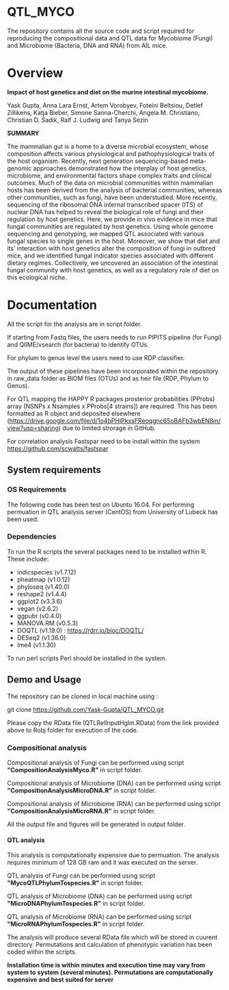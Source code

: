 # QTL_MYCO 
The repository contains all the source code and script required for reproducing the compositional data and QTL data for Mycobiome (Fungi) and Microbiome (Bacteria, DNA and RNA) from AIL mice.
# Overview
**Impact of host genetics and diet on the murine intestinal mycobiome.**

Yask Gupta, Anna Lara Ernst, Artem Vorobyev, Foteini Beltsiou, Detlef Zillikens, Katja Bieber, Simone Sanna-Cherchi, Angela M. Christiano, Christian D. Sadik, Ralf J. Ludwig and Tanya Sezin

**SUMMARY**

The mammalian gut is a home to a diverse microbial ecosystem, whose composition affects various physiological and pathophysiological traits of the host organism. Recently, next generation sequencing-based meta-genomic approaches demonstrated how the interplay of host genetics, microbiome, and environmental factors shape complex traits and clinical outcomes. Much of the data on microbial communities within mammalian hosts has been derived from the analysis of bacterial communities, whereas other communities, such as fungi, have been understudied. More recently, sequencing of the ribosomal DNA internal transcribed spacer (ITS) of nuclear DNA has helped to reveal the biological role of fungi and their regulation by host genetics. Here, we provide in vivo evidence in mice that fungal communities are regulated by host genetics. Using whole genome sequencing and genotyping, we mapped QTL associated with various fungal species to single genes in the host. Moreover, we show that diet and its’ interaction with host genetics alter the composition of fungi in outbred mice, and we identified fungal indicator species associated with different dietary regimes. Collectively, we uncovered an association of the intestinal fungal community with host genetics, as well as a regulatory role of diet on this ecological niche.  

# Documentation
All the script for the analysis are in script folder. 

If starting from Fastq files, the users needs to run PIPITS pipeline (for Fungi) and QIIME/vsearch (for bacteria) to identify OTUs. 

For phylum to genus level the users need to use RDP classifier. 

The output of these pipelines have been incorporated within the repository in raw_data folder as BIOM files (OTUs) and as heir file (RDP, Phylum to Genus).

For QTL mapping the HAPPY R packages prosterior probabilities (PProbs) array (NSNPs x Nsamples x PProbs[4 strains]) are required. This has been formatted as R object and deposited elsewhere (https://drive.google.com/file/d/1o4bPHlPkxsFReoqgnc65oBAFb3wbEN8m/view?usp=sharing) due to limited strorage in GitHub.

For correlation analysis Fastspar need to be install within the system https://github.com/scwatts/fastspar

## System requirements
### OS Requirements
The following code has been test on Ubuntu 16.04.
For performing permuation in QTL analysis server (CentOS) from University of Lubeck has been used.
### Dependencies

To run the R scripts the several packages need to be installed within R. These include:
+ indicspecies (v1.7.12)
+ pheatmap (v1.0.12)
+ phyloseq (v1.40.0)
+ reshape2 (v1.4.4)
+ ggplot2 (v3.3.6)
+ vegan (v2.6.2)
+ ggpubr (v0.4.0)
+ MANOVA.RM (v0.5.3)
+ DOQTL (v1.19.0) : https://rdrr.io/bioc/DOQTL/
+ DESeq2 (v1.36.0)
+ lme4 (v1.1.30)

To run perl scripts Perl should be installed in the system.
## Demo and Usage
The repository can be cloned in local machine using :

git clone https://github.com/Yask-Gupta/QTL_MYCO.git

Please copy the RData file (QTLRelInputHglm.RData) from the link provided above to Robj folder for execution of the code.

### Compositional analysis 
Compositional analysis of Fungi can be performed using script **"CompositionAnalysisMyco.R"** in script folder.

Compositional analysis of Microbiome (DNA) can be performed using script **"CompositionAnalysisMicroDNA.R"** in script folder.

Compositional analysis of Microbiome (RNA) can be performed using script **"CompositionAnalysisMicroRNA.R"** in script folder.

All the output file and figures will be generated in output folder.

#### QTL analysis
This analysis is computationally expensive due to permuation. The analysis requires minimum of 128 GB ram and it was executed on the server.

QTL analysis of Fungi can be performed using script **"MycoQTLPhylumTospecies.R"** in script folder.

QTL analysis of Microbiome (DNA) can be performed using script **"MicroDNAPhylumTospecies.R"** in script folder.

QTL analysis of Microbiome (RNA) can be performed using script **"MicroRNAPhylumTospecies.R"** in script folder.

The analysis will produce several RData file which will be stored in cuurent directory. Permutations and calculation of phenotypic variation has been coded within the scripts. 

**Installation time is within minutes and execution time may vary from system to system (several minutes). Permutations are computationally expensive and best suited for server**
